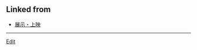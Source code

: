 ## Linked from

* [展示・上映](展示・上映.md)


----
[Edit](https://github.com/vitroid/vitroid.github.io/edit/master/MD/voluntary.md)
